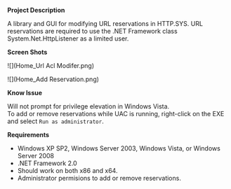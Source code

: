 **Project Description**

A library and GUI for modifying URL reservations in HTTP.SYS.  URL reservations are required to use the .NET Framework class System.Net.HttpListener as a limited user.

**Screen Shots**

![](Home_Url Acl Modifer.png)

![](Home_Add Reservation.png)

**Know Issue**

Will not prompt for privilege elevation in Windows Vista.  
To add or remove reservations while UAC is running, right-click on the EXE and select `Run as administrator`.

**Requirements**

* Windows XP SP2, Windows Server 2003, Windows Vista, or Windows Server 2008
* .NET Framework 2.0
* Should work on both x86 and x64.
* Administrator permisions to add or remove reservations.
